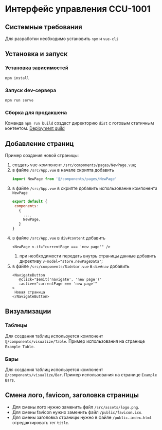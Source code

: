 # Интерфейс управления CCU-1001

## Системные требования

Для разработки необходимо установить `npm` и `vue-cli`

## Установка и запуск

### Установка зависимостей

`npm install`

### Запуск dev-сервера

`npm run serve`

### Сборка для продакшена

Команда `npm run build` создаст директорию `dist` с готовым статичным контентом.
[Deployment guild](https://cli.vuejs.org/guide/deployment.html#general-guidelines)

## Добавление страниц

Пример создания новой страницы:
1) создать vue-компонент `/src/components/pages/NewPage.vue`;
2) в файле `/src/App.vue` в начале скрипта добавить 
   ```javascript
   import NewPage from '@/components/pages/NewPage'
   ```
3) в файле `/src/App.vue` в скрипте добавить использование компонента `NewPage` 
   ```javascript
   export default {
    components:
      { 
        ...,
        NewPage,
      }
   }
   ```
4) в файле `/src/App.vue` в `div#content` добавить 
   ```vue
   <NewPage v-if="currentPage === 'new page'" />
   ```
   1) при необходимости передать внутрь страницы данные добавить директиву `v-model="store.newPageData"`;
5) в файле `/src/components/Sidebar.vue` в `div#nav` добавить
    ```vue
    <NavigateButton
       @click="$emit('navigate', 'new page')"
       :active="currentPage === 'new page'"
    >
     Новая страница
    </NavigateButton>
    ```
   
## Визуализации

### Таблицы

Для создания таблиц используется компонент `@/components/visualize/Table`. Пример использования на странице `Example Table`.

### Бары

Для создания таблиц используется компонент `@/components/visualize/Bar`. Пример использования на странице `Example Bars`.

## Смена лого, favicon, заголовка страницы

- Для смены лого нужно заменить файл `/src/assets/logo.png`.
- Для смены favicon нужно заменить файл `/public/favicon.ico`.
- Для смены заголовка страницы нужно в файле `/public.index.html` отредактировать тег `title`.
